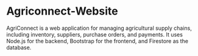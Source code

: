 # Agriconnect-Website
AgriConnect is a web application for managing agricultural supply chains, including inventory, suppliers, purchase orders, and payments. It uses Node.js for the backend, Bootstrap for the frontend, and Firestore as the database.
